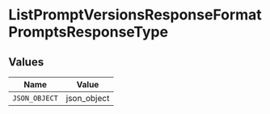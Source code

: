 # ListPromptVersionsResponseFormatPromptsResponseType


## Values

| Name          | Value         |
| ------------- | ------------- |
| `JSON_OBJECT` | json_object   |